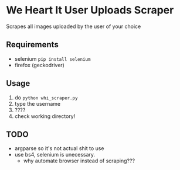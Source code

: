 # We Heart It User Uploads Scraper
Scrapes all images uploaded by the user of your choice

## Requirements
 * selenium `pip install selenium`
 * firefox (geckodriver)

## Usage
 1. do `python whi_scraper.py`
 2. type the username
 3. ????
 4. check working directory!

## TODO
* argparse so it's not actual shit to use
* use bs4, selenium is unecessary.
  * why automate browser instead of scraping???